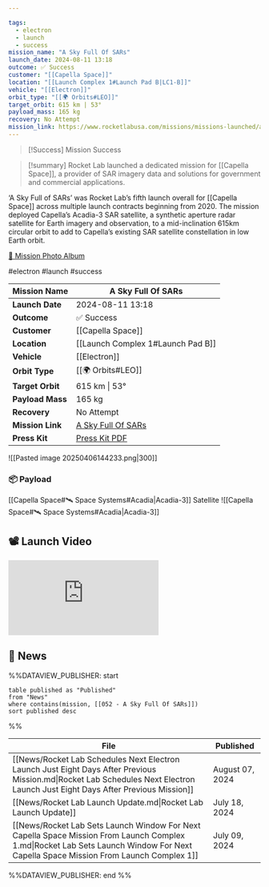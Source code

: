 ```yaml
---

tags:
  - electron
  - launch
  - success
mission_name: "A Sky Full Of SARs"
launch_date: 2024-08-11 13:18
outcome: ✅ Success
customer: "[[Capella Space]]"
location: "[[Launch Complex 1#Launch Pad B|LC1-B]]"
vehicle: "[[Electron]]"
orbit_type: "[[🌍 Orbits#LEO]]"
target_orbit: 615 km | 53° 
payload_mass: 165 kg  
recovery: No Attempt
mission_link: https://www.rocketlabusa.com/missions/missions-launched/a-sky-full-of-sars/
---
```


>[!Success] Mission Success

>[!summary]
Rocket Lab launched a dedicated mission for [[Capella Space]], a provider of SAR imagery data and solutions for government and commercial applications.
>
‘A Sky Full of SARs’ was Rocket Lab’s fifth launch overall for [[Capella Space]] across multiple launch contracts beginning from 2020. The mission deployed Capella’s Acadia-3 SAR satellite, a synthetic aperture radar satellite for Earth imagery and observation, to a mid-inclination 615km circular orbit to add to Capella’s existing SAR satellite constellation in low Earth orbit. 
>
[📸 Mission Photo Album](https://www.flickr.com/photos/rocketlab/albums/72177720319376772/)


#electron #launch #success

| **Mission Name** | A Sky Full Of SARs                                                                                |
| ---------------- | ------------------------------------------------------------------------------------------------- |
| **Launch Date**  | 2024-08-11 13:18                                                                                  |
| **Outcome**      | ✅ Success                                                                                         |
| **Customer**     | [[Capella Space]]                                                                                 |
| **Location**     | [[Launch Complex 1#Launch Pad B]]                                                                 |
| **Vehicle**      | [[Electron]]                                                                                      |
| **Orbit Type**   | [[🌍 Orbits#LEO]]                                                                                 |
| **Target Orbit** | 615 km &#124; 53°                                                                                 |
| **Payload Mass** | 165 kg                                                                                            |
| **Recovery**     | No Attempt                                                                                        |
| **Mission Link** | [A Sky Full Of SARs](https://www.rocketlabusa.com/missions/missions-launched/a-sky-full-of-sars/) |
| **Press Kit**    | [Press Kit PDF](https://rocketlabcorp.com/assets/Uploads/FINAL-RL-F52-Capella-Press-Kit.pdf)      |

![[Pasted image 20250406144233.png|300]]


### 📦 Payload

[[Capella Space#🛰️ Space Systems#Acadia|Acadia-3]] Satellite ![[Capella Space#🛰️ Space Systems#Acadia|Acadia-3]]

## 📽️ Launch Video

<div class="responsive-video">
<iframe src="https://www.youtube.com/embed/wFH0ZS2GHd8" title="Rocket Lab&#39;s Electron - A Sky Full Of SARs Mission" frameborder="0" allow="accelerometer; autoplay; clipboard-write; encrypted-media; gyroscope; picture-in-picture; web-share" referrerpolicy="strict-origin-when-cross-origin" allowfullscreen></iframe>     
</div>

## 📰 News
%%DATAVIEW_PUBLISHER: start
```
table published as "Published"
from "News"
where contains(mission, [[052 - A Sky Full Of SARs]])
sort published desc
```
%%

| File                                                                                                                                                                               | Published       |
| ---------------------------------------------------------------------------------------------------------------------------------------------------------------------------------- | --------------- |
| [[News/Rocket Lab Schedules Next Electron Launch Just Eight Days After Previous Mission.md\|Rocket Lab Schedules Next Electron Launch Just Eight Days After Previous Mission]]     | August 07, 2024 |
| [[News/Rocket Lab Launch Update.md\|Rocket Lab Launch Update]]                                                                                                                     | July 18, 2024   |
| [[News/Rocket Lab Sets Launch Window For Next Capella Space Mission From Launch Complex 1.md\|Rocket Lab Sets Launch Window For Next Capella Space Mission From Launch Complex 1]] | July 09, 2024   |

%%DATAVIEW_PUBLISHER: end %%